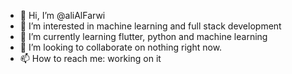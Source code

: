 - 👋 Hi, I’m @aliAlFarwi
- 👀 I’m interested in machine learning and full stack development
- 🌱 I’m currently learning flutter, python and machine learning
- 💞️ I’m looking to collaborate on nothing right now.
- 📫 How to reach me: working on it

<!---
aliAlFarwi/aliAlFarwi is a ✨ special ✨ repository because its `README.md` (this file) appears on your GitHub profile.
You can click the Preview link to take a look at your changes.
--->
